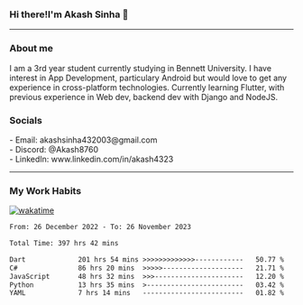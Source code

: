 <h3>Hi there!I'm Akash Sinha 👋</h3>

--- 

<h3>About me</h3>
I am a 3rd year student currently studying in Bennett University. I have interest in App Development, particulary Android but would love to get any experience in cross-platform technologies. Currently learning Flutter, with previous experience in Web dev, backend dev with Django and NodeJS.

<h3>Socials</h3>
 - Email: akashsinha432003@gmail.com<br>
 - Discord: @Akash8760<br>
 - LinkedIn: www.linkedin.com/in/akash4323<br>


---

<h3>My Work Habits</h3>

[![wakatime](https://wakatime.com/badge/user/938b2951-49cf-4810-9b9e-c17cde3d3343.svg)](https://wakatime.com/@938b2951-49cf-4810-9b9e-c17cde3d3343)

<!--START_SECTION:waka-->

```txt
From: 26 December 2022 - To: 26 November 2023

Total Time: 397 hrs 42 mins

Dart             201 hrs 54 mins >>>>>>>>>>>>>------------   50.77 %
C#               86 hrs 20 mins  >>>>>--------------------   21.71 %
JavaScript       48 hrs 32 mins  >>>----------------------   12.20 %
Python           13 hrs 35 mins  >------------------------   03.42 %
YAML             7 hrs 14 mins   -------------------------   01.82 %
```

<!--END_SECTION:waka-->

